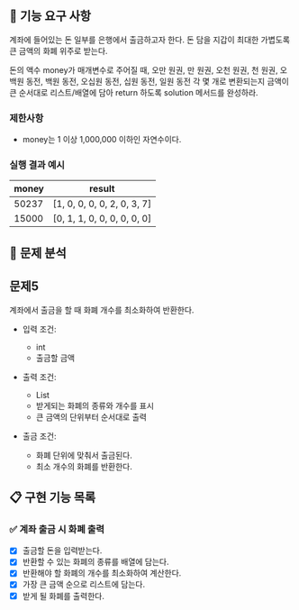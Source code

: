 ## 🚀 기능 요구 사항

계좌에 들어있는 돈 일부를 은행에서 출금하고자 한다. 돈 담을 지갑이 최대한 가볍도록 큰 금액의 화폐 위주로 받는다.

돈의 액수 money가 매개변수로 주어질 때, 오만 원권, 만 원권, 오천 원권, 천 원권, 오백원 동전, 백원 동전, 오십원 동전, 십원 동전, 일원 동전 각 몇 개로 변환되는지 금액이 큰 순서대로 리스트/배열에 담아 return 하도록 solution 메서드를 완성하라.

### 제한사항

- money는 1 이상 1,000,000 이하인 자연수이다.

### 실행 결과 예시

| money | result |
| --- | --- |
| 50237	| [1, 0, 0, 0, 0, 2, 0, 3, 7] |
| 15000	| [0, 1, 1, 0, 0, 0, 0, 0, 0] |

## 📌 문제 분석

## 문제5
계좌에서 출금을 할 때 화폐 개수를 최소화하여 반환한다.

+ 입력 조건:
  + int
  + 출금할 금액


+ 출력 조건: 
  + List<Integer>
  + 받게되는 화폐의 종류와 개수를 표시
  + 큰 금액의 단위부터 순서대로 출력


+ 출금 조건:
  + 화폐 단위에 맞춰서 출금된다.
  + 최소 개수의 화폐를 반환한다.

## 📋 구현 기능 목록

### ✅ 계좌 출금 시 화폐 출력
+ [x] 출금할 돈을 입력받는다.
+ [x] 반환할 수 있는 화폐의 종류를 배열에 담는다.
+ [x] 반환해야 할 화폐의 개수를 최소화하여 계산한다.
+ [x] 가장 큰 금액 순으로 리스트에 담는다.
+ [x] 받게 될 화폐를 출력한다.

